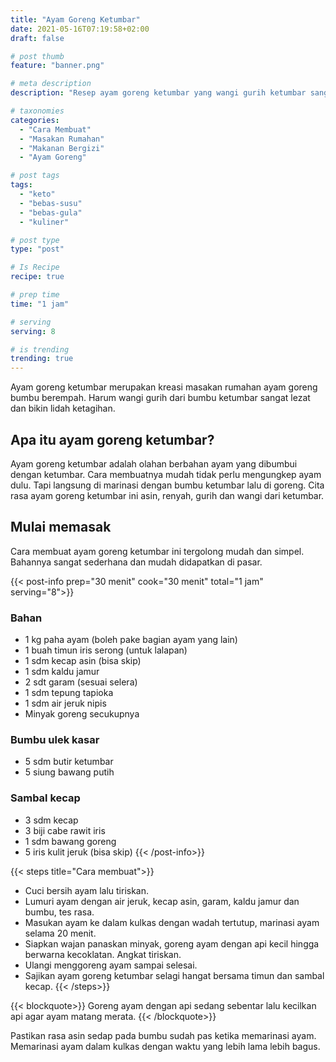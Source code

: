 ```yaml
---
title: "Ayam Goreng Ketumbar"
date: 2021-05-16T07:19:58+02:00
draft: false

# post thumb
feature: "banner.png"

# meta description
description: "Resep ayam goreng ketumbar yang wangi gurih ketumbar sangat menggugah selera. Masakan rumahan yang lezat wajib untuk dicoba."

# taxonomies
categories:
  - "Cara Membuat"
  - "Masakan Rumahan"
  - "Makanan Bergizi"
  - "Ayam Goreng"

# post tags
tags:
  - "keto"
  - "bebas-susu"
  - "bebas-gula"
  - "kuliner"

# post type
type: "post"

# Is Recipe
recipe: true

# prep time
time: "1 jam"

# serving
serving: 8

# is trending
trending: true
---
```


Ayam goreng ketumbar merupakan kreasi masakan rumahan ayam goreng bumbu berempah. Harum wangi gurih dari bumbu ketumbar sangat lezat dan bikin lidah ketagihan.

## Apa itu ayam goreng ketumbar?

Ayam goreng ketumbar adalah olahan berbahan ayam yang dibumbui dengan ketumbar. Cara membuatnya mudah tidak perlu mengungkep ayam dulu. Tapi langsung di marinasi dengan bumbu ketumbar lalu di goreng. Cita rasa ayam goreng ketumbar ini asin, renyah, gurih dan wangi dari ketumbar.

## Mulai memasak

Cara membuat ayam goreng ketumbar ini tergolong mudah dan simpel. Bahannya sangat sederhana dan mudah didapatkan di pasar.

{{< post-info prep="30 menit" cook="30 menit" total="1 jam" serving="8">}}

### Bahan

-   1 kg paha ayam (boleh pake bagian ayam yang lain)
-   1 buah timun iris serong (untuk lalapan)
-   1 sdm kecap asin (bisa skip)
-   1 sdm kaldu jamur
-   2 sdt garam (sesuai selera)
-   1 sdm tepung tapioka
-   1 sdm air jeruk nipis
-   Minyak goreng secukupnya

### Bumbu ulek kasar

-   5 sdm butir ketumbar
-   5 siung bawang putih

### Sambal kecap

-   3 sdm kecap
-   3 biji cabe rawit iris
-   1 sdm bawang goreng
-   5 iris kulit jeruk (bisa skip)
{{< /post-info>}}

{{< steps title="Cara membuat">}}
-   Cuci bersih ayam lalu tiriskan.
-   Lumuri ayam dengan air jeruk, kecap asin, garam, kaldu jamur dan bumbu, tes rasa.
-   Masukan ayam ke dalam kulkas dengan wadah tertutup, marinasi ayam selama 20 menit.
-   Siapkan wajan panaskan minyak, goreng ayam dengan api kecil hingga berwarna kecoklatan. Angkat tiriskan.
-   Ulangi menggoreng ayam sampai selesai.
-   Sajikan ayam goreng ketumbar selagi hangat bersama timun dan sambal kecap.
{{< /steps>}}

{{< blockquote>}}
Goreng ayam dengan api sedang sebentar lalu kecilkan api agar ayam matang merata.
{{< /blockquote>}}

Pastikan rasa asin sedap pada bumbu sudah pas ketika memarinasi ayam. Memarinasi ayam dalam kulkas dengan waktu yang lebih lama lebih bagus. 
